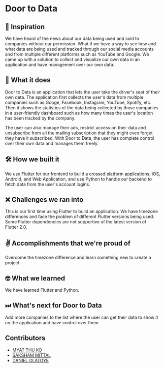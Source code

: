 # Door to Data

## 🧐 Inspiration
We have heard of the news about our data being used and sold to companies without our permission. What if we have a way to see how and what data are being used and tracked through our social media accounts and from multiple different platforms such as YouTube and Google. We came up with a solution to collect and visualize our own data in an application and have management over our own data.

## 👀 What it does
Door to Data is an application that lets the user take the driver's seat of their own data. The application first collects the user's data from multiple companies such as Googe, Facebook, Instagram, YouTube, Spotify, etc. Then it shows the statistics of the data being collected by those companies in a user-friendly dashboard such as how many times the user's location has been tracked by the company.

The user can also manage their ads, restrict access on their data and unsubscribe from all the mailing subscription that they might even forget they have it subscribed. With Door to Data, the user has complete control over their own data and manages them freely. 

## 🛠 How we built it
We use Flutter for our frontend to build a crossed platform applications, iOS, Android, and Web Application, and use Python to handle our backend to fetch data from the user's account logins. 

## ❌ Challenges we ran into
This is our first time using Flutter to build an application. We have timezone differences and face the problem of different Flutter versions being used. Some Flutter dependencies are not supportive of the latest version of Flutter 2.0.

## ✌️ Accomplishments that we're proud of
Overcome the timezone difference and learn something new to create a project. 

## 🤓 What we learned
We have learned Flutter and Python. 

## ⏭ What's next for Door to Data
Add more companies to the list where the user can get their data to show it on the application and have control over them. 

## Contributors
- [MYAT THU KO](https://www.linkedin.com/in/myatthuko13/)
- [SAKSHAM MITTAL](https://www.linkedin.com/in/sakshammittal/)
- [DANIEL OLATOYE](https://www.linkedin.com/in/daniel-olatoye/)
